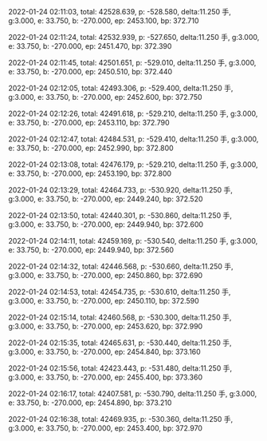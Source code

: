 2022-01-24 02:11:03, total: 42528.639, p: -528.580, delta:11.250 手, g:3.000, e: 33.750, b: -270.000, ep: 2453.100, bp: 372.710

2022-01-24 02:11:24, total: 42532.939, p: -527.650, delta:11.250 手, g:3.000, e: 33.750, b: -270.000, ep: 2451.470, bp: 372.390

2022-01-24 02:11:45, total: 42501.651, p: -529.010, delta:11.250 手, g:3.000, e: 33.750, b: -270.000, ep: 2450.510, bp: 372.440

2022-01-24 02:12:05, total: 42493.306, p: -529.400, delta:11.250 手, g:3.000, e: 33.750, b: -270.000, ep: 2452.600, bp: 372.750

2022-01-24 02:12:26, total: 42491.618, p: -529.210, delta:11.250 手, g:3.000, e: 33.750, b: -270.000, ep: 2453.110, bp: 372.790

2022-01-24 02:12:47, total: 42484.531, p: -529.410, delta:11.250 手, g:3.000, e: 33.750, b: -270.000, ep: 2452.990, bp: 372.800

2022-01-24 02:13:08, total: 42476.179, p: -529.210, delta:11.250 手, g:3.000, e: 33.750, b: -270.000, ep: 2453.190, bp: 372.800

2022-01-24 02:13:29, total: 42464.733, p: -530.920, delta:11.250 手, g:3.000, e: 33.750, b: -270.000, ep: 2449.240, bp: 372.520

2022-01-24 02:13:50, total: 42440.301, p: -530.860, delta:11.250 手, g:3.000, e: 33.750, b: -270.000, ep: 2449.940, bp: 372.600

2022-01-24 02:14:11, total: 42459.169, p: -530.540, delta:11.250 手, g:3.000, e: 33.750, b: -270.000, ep: 2449.940, bp: 372.560

2022-01-24 02:14:32, total: 42446.568, p: -530.660, delta:11.250 手, g:3.000, e: 33.750, b: -270.000, ep: 2450.860, bp: 372.690

2022-01-24 02:14:53, total: 42454.735, p: -530.610, delta:11.250 手, g:3.000, e: 33.750, b: -270.000, ep: 2450.110, bp: 372.590

2022-01-24 02:15:14, total: 42460.568, p: -530.300, delta:11.250 手, g:3.000, e: 33.750, b: -270.000, ep: 2453.620, bp: 372.990

2022-01-24 02:15:35, total: 42465.631, p: -530.440, delta:11.250 手, g:3.000, e: 33.750, b: -270.000, ep: 2454.840, bp: 373.160

2022-01-24 02:15:56, total: 42423.443, p: -531.480, delta:11.250 手, g:3.000, e: 33.750, b: -270.000, ep: 2455.400, bp: 373.360

2022-01-24 02:16:17, total: 42407.581, p: -530.790, delta:11.250 手, g:3.000, e: 33.750, b: -270.000, ep: 2454.890, bp: 373.210

2022-01-24 02:16:38, total: 42469.935, p: -530.360, delta:11.250 手, g:3.000, e: 33.750, b: -270.000, ep: 2453.400, bp: 372.970